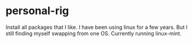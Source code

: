 # personal-rig
Install all packages that I like. I have been using linux for a few years. But I still finding myself swapping from one OS. Currently running linux-mint.
